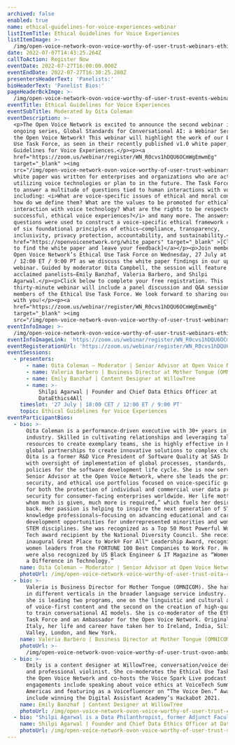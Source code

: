 ```yaml
---
archived: false
enabled: true
name: ethical-guidelines-for-voice-experiences-webinar
listItemTitle: Ethical Guidelines for Voice Experiences
listItemImage: >-
  /img/open-voice-network-ovon-voice-worthy-of-user-trust-webinars-ethical-guidelines-for-voice-experiences-webinar.png
date: 2022-07-07T14:43:25.264Z
callToAction: Register Now
eventDate: 2022-07-27T16:00:00.000Z
eventEndDate: 2022-07-27T16:30:25.280Z
presentersHeaderText: 'Panelists:'
bioHeaderText: 'Panelist Bios:'
pageHeaderBckImge: >-
  /img/open-voice-network-ovon-voice-worthy-of-user-trust-events-webinar-temporary-header.png
eventTitle: Ethical Guidelines for Voice Experiences
eventSubTitle: Moderated by Oita Coleman
eventDescription: >-
  <p>The Open Voice Network is excited to announce the second webinar in our
  ongoing series, Global Standards for Conversational AI: a Webinar Series from
  the Open Voice Network! This webinar will highlight the work of our Ethical
  Use Task Force, as seen in their recently published v1.0 white paper, Ethical
  Guidelines for Voice Experiences.</p><p><a
  href="https://zoom.us/webinar/register/WN_R0cvs1hDQU6OCmWgEmwmEg"
  target="_blank" ><img
  src="/img/open-voice-network-ovon-voice-worthy-of-user-trust-webinars-register-now-button.png"></a></p>This
  white paper was written for enterprises and organizations who are actively
  utilizing voice technologies or plan to in the future. The Task Force set out
  to answer a multitude of questions tied to human interactions with voice,
  including: <i>What are voice-specific issues of ethical and moral concern, and
  how do we define them? What are the values to be promoted for ethical
  interaction with voice technology? What are the rights to be respected for
  successful, ethical voice experiences?</i> and many more. The answers to these
  questions were used to construct a voice-specific ethical framework composed
  of six foundational principles of ethics—compliance, transparency,
  inclusivity, privacy protection, accountability, and sustainability.</p><p><a
  href="https://openvoicenetwork.org/white_papers" target="_blank" >[Click here
  to find the white paper and leave your feedback]</a></p><p>Join members of the
  Open Voice Network’s Ethical Use Task Force on Wednesday, 27 July at 18:00 CET
  / 12:00 ET / 9:00 PT as we discuss the white paper findings in our upcoming
  webinar. Guided by moderator Oita Campbell, the session will feature a trio of
  acclaimed panelists—Emily Banzhaf, Valeria Barbero, and Shilpi
  Agarwal.</p><p>Click below to complete your free registration. This
  thirty-minute webinar will include a panel discussion and Q&A session with
  members of the Ethical Use Task Force. We look forward to sharing our findings
  with you!</p><p><a
  href="https://zoom.us/webinar/register/WN_R0cvs1hDQU6OCmWgEmwmEg"
  target="_blank" ><img
  src="/img/open-voice-network-ovon-voice-worthy-of-user-trust-webinars-register-now-button.png"></a></p>
eventInfoImage: >-
  /img/open-voice-network-ovon-voice-worthy-of-user-trust-webinars-ethical-guidelines-for-voice-experiences-webinar.png
eventInfoImageLink: 'https://zoom.us/webinar/register/WN_R0cvs1hDQU6OCmWgEmwmEg'
eventRegisterationUrl: 'https://zoom.us/webinar/register/WN_R0cvs1hDQU6OCmWgEmwmEg'
eventSessions:
  - presenters:
      - name: Oita Coleman – Moderator | Senior Advisor at Open Voice Network
      - name: Valeria Barbero | Business Director at Mother Tongue (OMNICOM)
      - name: Emily Banzhaf | Content Designer at WillowTree
      - name: >-
          Shilpi Agarwal | Founder and Chief Data Ethics Officer at
          DataEthics4All
    timeslot: '27 July | 18:00 CET / 12:00 ET / 9:00 PT'
    topic: Ethical Guidelines for Voice Experiences
eventParticipantBios:
  - bio: >-
      Oita Coleman is a performance-driven executive with 30+ years in the tech
      industry. Skilled in cultivating relationships and leveraging talent and
      resources to create exemplary teams, she is highly effective in building
      global partnerships to create innovative solutions to complex challenges.
      Oita is a former R&D Vice President of Software Quality at SAS Institute,
      with oversight of implementation of global processes, standards, and
      policies for the software development life cycle. She is now serving as
      Senior Advisor at the Open Voice Network, where she leads the privacy,
      security, and ethical use portfolios focused on voice-specific guidance
      for both the protection of individual and commercial user data privacy and
      security for consumer-facing enterprises worldwide. Her life motto is “to
      whom much is given, much more is required,” which fuels her desire to give
      back. Her passion is helping to inspire the next generation of STEM
      knowledge professionals—focusing on advancing educational and career
      development opportunities for underrepresented minorities and women in
      STEM disciplines. She was recognized as a Top 50 Most Powerful Women in
      Tech award recipient by the National Diversity Council. She received the
      inaugural Great Place to Work® For All™ Leadership Award, recognizing
      women leaders from the FORTUNE 100 Best Companies to Work For. Her efforts
      were also recognized by US Black Engineer & IT Magazine as “Women Who Make
      a Difference in Technology.”
    name: Oita Coleman – Moderator | Senior Advisor at Open Voice Network
    photoUrl: /img/open-voice-network-voice-worthy-of-user-trust-oita-coleman.jpg
  - bio: >-
      Valeria is Business Director for Mother Tongue (OMNICOM). She has worked
      in different verticals in the broader language service industry. Currently
      she is leading two programs, one on the linguistic and cultural adaptation
      of voice-first content and the second on the creation of high-quality data
      to train conversational AI models. She is co-moderator of the Ethical Use
      Task Force and an Ambassador for the Open Voice Network. Originally from
      Italy, her life and career have taken her to Ireland, India, Silicon
      Valley, London, and New York.
    name: Valeria Barbero | Business Director at Mother Tongue (OMNICOM)
    photoUrl: >-
      /img/open-voice-network-ovon-voice-worthy-of-user-trust-ovon-ambassadors-valeria-barbero-square.png
  - bio: >-
      Emily is a content designer at WillowTree, conversation/voice designer,
      and professional violinist. She co-moderates the Ethical Use Task Force at
      the Open Voice Network and co-hosts the Voice Spark Live podcast. Recent
      engagements include speaking about voice ethics at VoiceTech Summit
      Americas and featuring as a Voicefluencer on “The Voice Den.” Awards
      include winning the Digital Assistant Academy’s Hackabot 2021.
    name: Emily Banzhaf | Content Designer at WillowTree
    photoUrl: /img/open-voice-network-ovon-voice-worthy-of-user-trust-emily-banzhaf.jpg
  - bio: "Shilpi Agarwal is a Data Philanthropist, former Adjunct Faculty at Stanford and MIT $100K Launch Mentor. \rShe is the Founder, Executive Director and President DataEthics4All, a national 501(c)(3) non-profit organization with a mission to raise awareness on the ethical use of the entire end to end data pipeline including AI, Break Barriers of Entry in Tech and Raise the next generation of Ethics 1st Champions.\r We are the only organization focused on Tech Ethics Education for Youth providing direct and experiential learning opportunities through our STEAM in AI Movement, College Application Essay Writing Summer Camp, Ethics 1st Institute, AI Youth Council, Ethics 1st Tech Entrepreneurs Club.\r In just 2 years, we've built a global audience of 100,000+, a community of leaders from 55 countries, launched 20+ initiatives, held 50+ events, partnered with the Oxford University, the Open Voice Network and Linux Foundation, have ambassadors from 50 schools and 20 colleges nationwide, several nonprofits, academic Institutions and growing.\r\n"
    name: Shilpi Agarwal | Founder and Chief Data Ethics Officer at DataEthics4All
    photoUrl: /img/open-voice-network-ovon-voice-worthy-of-user-trust-shilpi-agarwal.jpg
---
```


